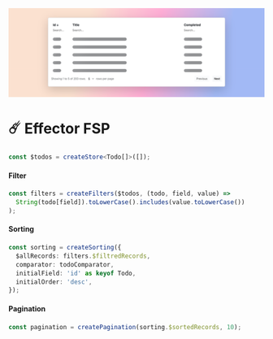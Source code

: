 <p align="center">
  <img src="https://raw.githubusercontent.com/faustienf/effector-fsp/main/assets/header.png">
</p>

# ☄️ Effector FSP

```ts
const $todos = createStore<Todo[]>([]);
```

#### Filter

```ts
const filters = createFilters($todos, (todo, field, value) =>
  String(todo[field]).toLowerCase().includes(value.toLowerCase())
);
```

#### Sorting

```ts
const sorting = createSorting({
  $allRecords: filters.$filtredRecords,
  comparator: todoComparator,
  initialField: 'id' as keyof Todo,
  initialOrder: 'desc',
});
```

#### Pagination

```ts
const pagination = createPagination(sorting.$sortedRecords, 10);
```
